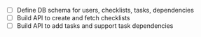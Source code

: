 - [ ] Define DB schema for users, checklists, tasks, dependencies  
- [ ] Build API to create and fetch checklists  
- [ ] Build API to add tasks and support task dependencies
